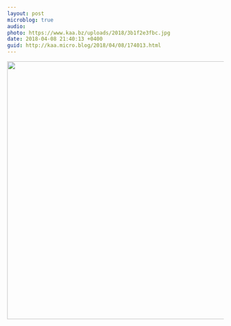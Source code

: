 ```yaml
---
layout: post
microblog: true
audio: 
photo: https://www.kaa.bz/uploads/2018/3b1f2e3fbc.jpg
date: 2018-04-08 21:40:13 +0400
guid: http://kaa.micro.blog/2018/04/08/174013.html
---
```



<img src="https://www.kaa.bz/uploads/2018/3b1f2e3fbc.jpg" width="600" height="600" />
